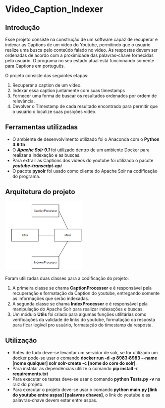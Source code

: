 # Video_Caption_Indexer
## Introdução
Esse projeto consiste na construção de um software capaz de recuperar e indexar as Captions de um vídeo do Youtube, permitindo que o usuário realize uma busca pelo conteúdo falado no vídeo. As respostas devem ser ordenadas de acordo com a proximidade das palavras-chave fornecidas pelo usuário. O programa no seu estado atual está funcionando somente para Captions em português.

O projeto consiste das seguintes etapas:
1. Recuperar a caption de um vídeo.
2. Indexar essa caption juntamente com suas timestamps
3. Fornecer uma forma de buscar os resultados ordenados por ordem de relevância.
4. Devolver o Timestamp de cada resultado encontrado para permitir que o usuário o localize suas posições vídeo.

## Ferramentas utilizadas
* O ambiente de desenvolvimento utilizado foi o Anaconda com o **Python 3.9.15**
* O ***Apache Solr 9.1*** foi utilizado dentro de um ambiente Docker para realizar a indexação e as buscas.
* Para extrair as Captions dos vídeos do youtube foi utilizado o pacote ***youtube-transcript-api***
* O pacote **pysolr** foi usado como cliente do Apache Solr na codificação do programa.
## Arquitetura do projeto

<img src="diagram/diagram.png" alt="simple diagram of the project" width="50%" margin-left="auto" margin-right="auto"/>

Foram utilizadas duas classes para a codificação do projeto:
1. A primeira classe se chama **CaptionProcessor** e é responsável pela recuperação e formatação da Caption do youtube, entregando somente as informações que serão indexadas.
2. A segunda classe se chama **IndexProcessor** e é responsável pela manipulação do Apache Solr para realizar indexações e buscas.
3. Um módulo **Utils** foi criado para algumas funções utilitárias como verificações da validade de links do youtube, formatação da resposta para ficar legível pro usuário, formatação do timestamp da resposta.

## Utilização
* Antes de tudo deve-se levantar um servidor de solr, se for utilizado um docker pode-se usar o comando **docker run -d -p 8983:8983 --name [nome qualquer] solr solr-create -c [nome do core do solr]**.
* Para instalar as dependências utilize o comando **pip install -r requirements.txt**
* Para executar os testes deve-se usar o comando **python Tests.py -v** na raiz do projeto.
* Para executar o projeto deve-se usar o comando **python main.py [link do youtube entre aspas] [palavras chaves]**, o link do youtube e as palavras-chave devem estar entre aspas.

